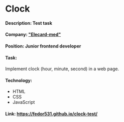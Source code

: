 # Clock
#### Description: Test task
#### Company: ["Elecard-med"](https://elecard-med.com/)
#### Position: Junior frontend developer
#### Task: 
Implement clock (hour, minute, second) in a web page.
#### Technology:
* HTML
* CSS
* JavaScript
#### Link: https://fedor531.github.io/clock-test/

